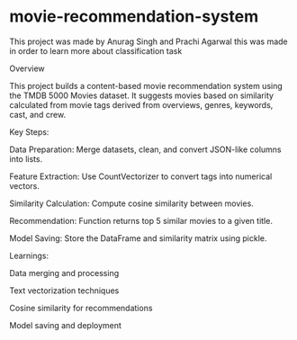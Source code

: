# movie-recommendation-system

This project was made by Anurag Singh and Prachi Agarwal this was made in order to learn more about classification task 

Overview

This project builds a content-based movie recommendation system using the TMDB 5000 Movies dataset. It suggests movies based on similarity calculated from movie tags derived from overviews, genres, keywords, cast, and crew.

Key Steps:

Data Preparation: Merge datasets, clean, and convert JSON-like columns into lists.

Feature Extraction: Use CountVectorizer to convert tags into numerical vectors.

Similarity Calculation: Compute cosine similarity between movies.

Recommendation: Function returns top 5 similar movies to a given title.

Model Saving: Store the DataFrame and similarity matrix using pickle.


Learnings:

Data merging and processing

Text vectorization techniques

Cosine similarity for recommendations

Model saving and deployment
